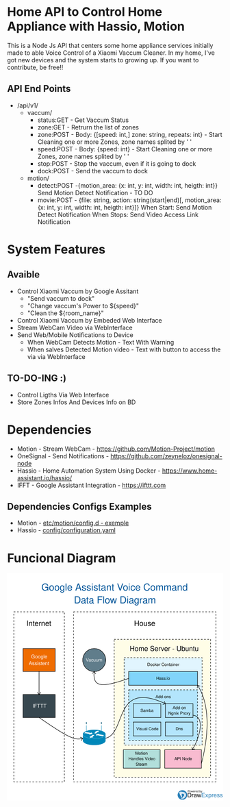 
# Home API to Control Home Appliance with Hassio, Motion 

This is a Node Js API that centers some home appliance services initially made to able Voice Control of a Xiaomi Vaccum Cleaner. In my home, I've got new devices and the system starts to growing up. If you want to contribute, be free!!

## API End Points

 - /api/v1/
   - vaccum/
     - status:GET - Get Vaccum Status
     - zone:GET - Retrurn the list of zones
     - zone:POST - Body: {[speed: int,] zone: string, repeats: int} - Start Cleaning one or more Zones, zone names splited by ' '
     - speed:POST - Body: {speed: int} - Start Cleaning one or more Zones, zone names splited by ' '
     - stop:POST - Stop the vaccum, even if it is going to dock
     - dock:POST - Send the vaccum to dock
   - motion/
     - detect:POST -{motion_area: {x: int, y: int, width: int, heigth: int}}
       Send Motion Detect Notification - TO DO
     - movie:POST - {file: string, action: string(start|end)[, motion_area: {x: int, y: int, width: int, heigth: int}]}
       When Start: Send Motion Detect Notification
       When Stops: Send Video Access Link Notification
   
# System Features

## Avaible
 - Control Xiaomi Vaccum by Google Assitant
   - "Send vaccum to dock"
   - "Change vaccum's Power to ${speed}"
   - "Clean the ${room_name}"
 - Control Xiaomi Vaccum by Embeded Web Interface
 - Stream WebCam Video via WebInterface
 - Send Web/Mobile Notifications to Device
   - When WebCam Detects Motion - Text With Warning
   - When salves Detected Motion video - Text with button to access the via via WebInterface

## TO-DO-ING :)
 - Control Ligths Via Web Interface
 - Store Zones Infos And Devices Info on BD

# Dependencies

 - Motion - Stream WebCam - https://github.com/Motion-Project/motion
 - OneSignal - Send Notifications - https://github.com/zeyneloz/onesignal-node
 - Hassio - Home Automation System Using Docker - https://www.home-assistant.io/hassio/
 - IFFT - Google Assistant Integration - https://ifttt.com
 
## Dependencies Configs Examples

 - Motion - [etc/motion/config.d - exemple](docs/examples/etc-motion-config.d)
 - Hassio - [config/configuration.yaml](docs/examples/hassio-config-configuration.yaml)

# Funcional Diagram

![Google Assistant Voice Control Data Flow Diagram](docs/imgs/Google-Assistant-Data-Flow.svg)
